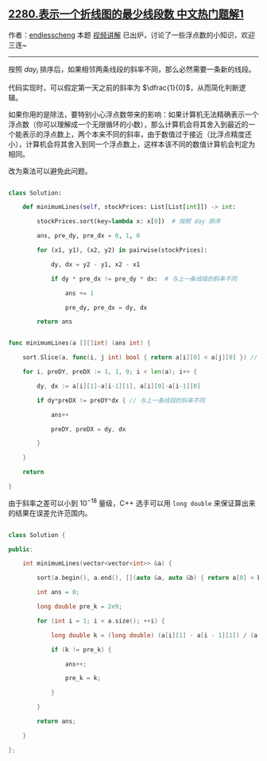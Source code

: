 ## [2280.表示一个折线图的最少线段数 中文热门题解1](https://leetcode.cn/problems/minimum-lines-to-represent-a-line-chart/solutions/100000/pan-duan-san-dian-gong-xian-chao-jian-ji-0n0o)

作者：[endlesscheng](https://leetcode.cn/u/endlesscheng)
本题 [视频讲解](https://www.bilibili.com/video/BV1RY4y157nW) 已出炉，讨论了一些浮点数的小知识，欢迎三连~

---

按照 $\textit{day}_i$ 排序后，如果相邻两条线段的斜率不同，那么必然需要一条新的线段。

代码实现时，可以假定第一天之前的斜率为 $\dfrac{1}{0}$，从而简化判断逻辑。

如果你用的是除法，要特别小心浮点数带来的影响：如果计算机无法精确表示一个浮点数（你可以理解成一个无限循环的小数），那么计算机会将其舍入到最近的一个能表示的浮点数上，两个本来不同的斜率，由于数值过于接近（比浮点精度还小），计算机会将其舍入到同一个浮点数上，这样本该不同的数值计算机会判定为相同。

改为乘法可以避免此问题。

```python [sol1-Python3]
class Solution:
    def minimumLines(self, stockPrices: List[List[int]]) -> int:
        stockPrices.sort(key=lambda x: x[0])  # 按照 day 排序
        ans, pre_dy, pre_dx = 0, 1, 0
        for (x1, y1), (x2, y2) in pairwise(stockPrices):
            dy, dx = y2 - y1, x2 - x1
            if dy * pre_dx != pre_dy * dx:  # 与上一条线段的斜率不同
                ans += 1
                pre_dy, pre_dx = dy, dx
        return ans
```

```go [sol1-Go]
func minimumLines(a [][]int) (ans int) {
	sort.Slice(a, func(i, j int) bool { return a[i][0] < a[j][0] }) // 按照 day 排序
	for i, preDY, preDX := 1, 1, 0; i < len(a); i++ {
		dy, dx := a[i][1]-a[i-1][1], a[i][0]-a[i-1][0]
		if dy*preDX != preDY*dx { // 与上一条线段的斜率不同
			ans++
			preDY, preDX = dy, dx
		}
	}
	return
}
```

由于斜率之差可以小到 $10^{-18}$ 量级，C++ 选手可以用 `long double` 来保证算出来的结果在误差允许范围内。

```cpp
class Solution {
public:
    int minimumLines(vector<vector<int>> &a) {
        sort(a.begin(), a.end(), [](auto &a, auto &b) { return a[0] < b[0]; });
        int ans = 0;
        long double pre_k = 2e9;
        for (int i = 1; i < a.size(); ++i) {
            long double k = (long double) (a[i][1] - a[i - 1][1]) / (a[i][0] - a[i - 1][0]);
            if (k != pre_k) {
                ans++;
                pre_k = k;
            }
        }
        return ans;
    }
};
```

